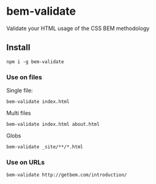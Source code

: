 # bem-validate

Validate your HTML usage of the CSS BEM methodology

## Install 

```shell
npm i -g bem-validate
```


### Use on files

Single file:

```
bem-validate index.html
```

Multi files

```
bem-validate index.html about.html
```

Globs

```
bem-validate _site/**/*.html
```

### Use on URLs

```shell
bem-validate http://getbem.com/introduction/
```
